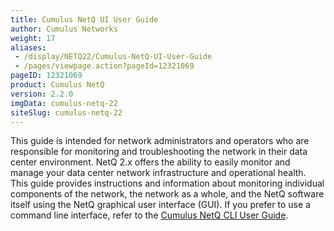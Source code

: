 ```yaml
---
title: Cumulus NetQ UI User Guide
author: Cumulus Networks
weight: 17
aliases:
 - /display/NETQ22/Cumulus-NetQ-UI-User-Guide
 - /pages/viewpage.action?pageId=12321069
pageID: 12321069
product: Cumulus NetQ
version: 2.2.0
imgData: cumulus-netq-22
siteSlug: cumulus-netq-22
---
```

This guide is intended for network administrators and operators who are
responsible for monitoring and troubleshooting the network in their data
center environment. NetQ 2.x offers the ability to easily monitor and
manage your data center network infrastructure and operational health.
This guide provides instructions and information about monitoring
individual components of the network, the network as a whole, and the
NetQ software itself using the NetQ graphical user interface (GUI). If
you prefer to use a command line interface, refer to the
[Cumulus NetQ CLI User
Guide](/cumulus-netq/Cumulus-NetQ-CLI-User-Guide/).

<article id="html-search-results" class="ht-content" style="display: none;">

</article>

<footer id="ht-footer">

</footer>
